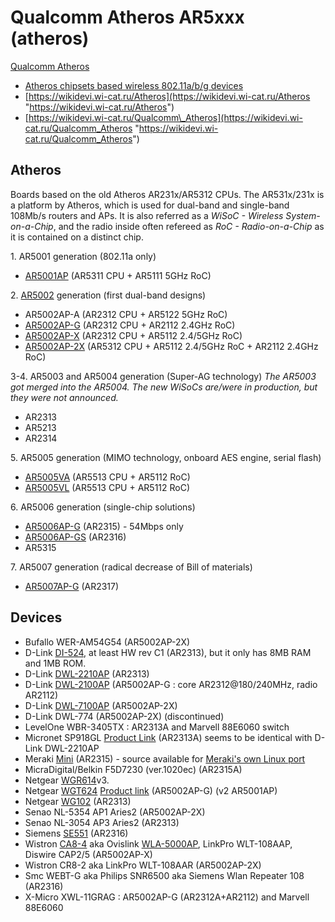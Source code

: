 # Qualcomm Atheros AR5xxx (atheros)

[Qualcomm Atheros](https://en.wikipedia.org/wiki/Qualcomm%20Atheros "https://en.wikipedia.org/wiki/Qualcomm Atheros")

- [Atheros chipsets based wireless 802.11a/b/g devices](http://atheros.rapla.net/ "http://atheros.rapla.net/")
- [https://wikidevi.wi-cat.ru/Atheros](https://wikidevi.wi-cat.ru/Atheros "https://wikidevi.wi-cat.ru/Atheros")
- [https://wikidevi.wi-cat.ru/Qualcomm\_Atheros](https://wikidevi.wi-cat.ru/Qualcomm_Atheros "https://wikidevi.wi-cat.ru/Qualcomm_Atheros")

## Atheros

Boards based on the old Atheros AR231x/AR5312 CPUs. The AR531x/231x is a platform by Atheros, which is used for dual-band and single-band 108Mb/s routers and APs. It is also referred as a *WiSoC - Wireless System-on-a-Chip*, and the radio inside often refereed as *RoC - Radio-on-a-Chip* as it is contained on a distinct chip.

1\. AR5001 generation (802.11a only)

- [AR5001AP](http://www.iet.unipi.it/f.giannetti/documenti/wlan/Data/refer/tecno/chip/APBulletin.pdf "http://www.iet.unipi.it/f.giannetti/documenti/wlan/Data/refer/tecno/chip/APBulletin.pdf") (AR5311 CPU + AR5111 5GHz RoC)

2\. [AR5002](http://mgvs.org/public/midge/datasheet/AR5002+spec+sheet.pdf "http://mgvs.org/public/midge/datasheet/AR5002+spec+sheet.pdf") generation (first dual-band designs)

- AR5002AP-A (AR2312 CPU + AR5122 5GHz RoC)
- [AR5002AP-G](http://www.atheros.com/pt/AR5002AP-GBulletin.htm "http://www.atheros.com/pt/AR5002AP-GBulletin.htm") (AR2312 CPU + AR2112 2.4GHz RoC)
- [AR5002AP-X](http://www.atheros.com/pt/AR5002AP-XBulletin.htm "http://www.atheros.com/pt/AR5002AP-XBulletin.htm") (AR2312 CPU + AR5112 2.4/5GHz RoC)
- [AR5002AP-2X](http://www.atheros.com/pt/AR5002AP-2XBulletin.htm "http://www.atheros.com/pt/AR5002AP-2XBulletin.htm") (AR5312 CPU + AR5112 2.4/5GHz RoC + AR2112 2.4GHz RoC)

3-4. AR5003 and AR5004 generation (Super-AG technology) *The AR5003 got merged into the AR5004. The new WiSoCs are/were in production, but they were not announced.*

- AR2313
- AR5213
- AR2314

5\. AR5005 generation (MIMO technology, onboard AES engine, serial flash)

- [AR5005VA](http://www.atheros.com/pt/AR5005VA.htm "http://www.atheros.com/pt/AR5005VA.htm") (AR5513 CPU + AR5112 RoC)
- [AR5005VL](http://www.atheros.com/pt/AR5005VL.htm "http://www.atheros.com/pt/AR5005VL.htm") (AR5513 CPU + AR5112 RoC)

6\. AR5006 generation (single-chip solutions)

- [AR5006AP-G](http://www.atheros.com/pt/AR5006AP-G.htm "http://www.atheros.com/pt/AR5006AP-G.htm") (AR2315) - 54Mbps only
- [AR5006AP-GS](http://www.atheros.com/pt/AR5006AP-GS.htm "http://www.atheros.com/pt/AR5006AP-GS.htm") (AR2316)
- AR5315

7\. AR5007 generation (radical decrease of Bill of materials)

- [AR5007AP-G](http://www.atheros.com/pt/AR5007AP-G.htm "http://www.atheros.com/pt/AR5007AP-G.htm") (AR2317)

## Devices

- Bufallo WER-AM54G54 (AR5002AP-2X)
- D-Link [DI-524](http://www.dlink.com/products/?sec=0&pid=316 "http://www.dlink.com/products/?sec=0&pid=316"), at least HW rev C1 (AR2313), but it only has 8MB RAM and 1MB ROM.
- D-Link [DWL-2210AP](http://support.dlink.com/products/view.asp?productid=DWL-2210AP "http://support.dlink.com/products/view.asp?productid=DWL-2210AP") (AR2313)
- D-Link [DWL-2100AP](http://www.dlink.com/products/?pid=292 "http://www.dlink.com/products/?pid=292") (AR5002AP-G : core AR2312@180/240MHz, radio AR2112)
- D-Link [DWL-7100AP](http://www.dlink.com/products/?pid=304 "http://www.dlink.com/products/?pid=304") (AR5002AP-2X)
- D-Link DWL-774 (AR5002AP-2X) (discontinued)
- LevelOne WBR-3405TX : AR2313A and Marvell 88E6060 switch
- Micronet SP918GL [Product Link](http://www.micronet.info/up_images/english/6/462/SP918GL_Manual.pdf "http://www.micronet.info/up_images/english/6/462/SP918GL_Manual.pdf") (AR2313A) seems to be identical with D-Link DWL-2210AP
- Meraki [Mini](http://www.meraki.net/mini.html "http://www.meraki.net/mini.html") (AR2315) - source available for [Meraki's own Linux port](http://www.meraki.net/linux "http://www.meraki.net/linux")
- MicraDigital/Belkin F5D7230 (ver.1020ec) (AR2315A)
- Netgear [WGR614](http://www.seattlewireless.net/index.cgi/NetgearWGR614 "http://www.seattlewireless.net/index.cgi/NetgearWGR614")v3.
- Netgear [WGT624](https://oldwiki.archive.openwrt.org/oldwiki/openwrtdocs/hardware/netgear/wgt624 "https://oldwiki.archive.openwrt.org/oldwiki/openwrtdocs/hardware/netgear/wgt624") [Product link](http://www.netgear.com/products/details/WGT624.php "http://www.netgear.com/products/details/WGT624.php") (AR5002AP-G) (v2 AR5001AP)
- Netgear [WG102](http://www.seattlewireless.net/index.cgi/NetgearWG102 "http://www.seattlewireless.net/index.cgi/NetgearWG102") (AR2313)
- Senao NL-5354 AP1 Aries2 (AR5002AP-2X)
- Senao NL-3054 AP3 Aries2 (AR2313)
- Siemens [SE551](https://oldwiki.archive.openwrt.org/oldwiki/openwrtdocs/hardware/siemens/se551 "https://oldwiki.archive.openwrt.org/oldwiki/openwrtdocs/hardware/siemens/se551") (AR2316)
- Wistron [CA8-4](https://oldwiki.archive.openwrt.org/toh/wistron/ca8-4 "https://oldwiki.archive.openwrt.org/toh/wistron/ca8-4") aka Ovislink [WLA-5000AP](http://www.ovislink.com.tw/WLA5000AP.htm "http://www.ovislink.com.tw/WLA5000AP.htm"), LinkPro WLT-108AAP, Diswire CAP2/5 (AR5002AP-X)
- Wistron CR8-2 aka LinkPro WLT-108AAR (AR5002AP-2X)
- Smc WEBT-G aka Philips SNR6500 aka Siemens Wlan Repeater 108 (AR2316)
- X-Micro XWL-11GRAG : AR5002AP-G (AR2312A+AR2112) and Marvell 88E6060
